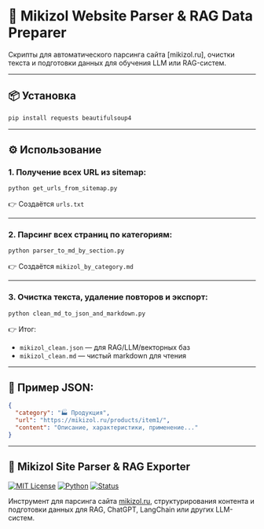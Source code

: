 # 🧠 Mikizol Website Parser & RAG Data Preparer

Скрипты для автоматического парсинга сайта [mikizol.ru], очистки текста и подготовки данных для обучения LLM или RAG-систем.

---

## 📦 Установка

```bash
pip install requests beautifulsoup4
```

---

## ⚙️ Использование

### 1. Получение всех URL из sitemap:

```bash
python get_urls_from_sitemap.py
```

👉 Создаётся `urls.txt`

---

### 2. Парсинг всех страниц по категориям:

```bash
python parser_to_md_by_section.py
```

👉 Создаётся `mikizol_by_category.md`

---

### 3. Очистка текста, удаление повторов и экспорт:

```bash
python clean_md_to_json_and_markdown.py
```

👉 Итог:
- `mikizol_clean.json` — для RAG/LLM/векторных баз
- `mikizol_clean.md` — чистый markdown для чтения

---

## 📘 Пример JSON:

```json
{
  "category": "🏭 Продукция",
  "url": "https://mikizol.ru/products/item1/",
  "content": "Описание, характеристики, применение..."
}
```

---

## 🧠 Mikizol Site Parser & RAG Exporter

[![MIT License](https://img.shields.io/badge/license-MIT-green.svg)](LICENSE)
[![Python](https://img.shields.io/badge/python-3.10%2B-blue.svg)](https://www.python.org/)
[![Status](https://img.shields.io/badge/status-active-brightgreen.svg)]()

Инструмент для парсинга сайта [mikizol.ru](https://mikizol.ru), структурирования контента и подготовки данных для RAG, ChatGPT, LangChain или других LLM-систем.
